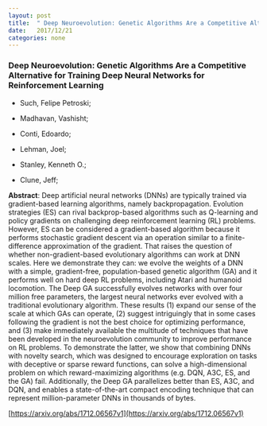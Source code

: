 ```yaml
---
layout: post
title:  " Deep Neuroevolution: Genetic Algorithms Are a Competitive Alternative for Training Deep Neural Networks for Reinforcement Learning"
date:   2017/12/21
categories: none
---
```




### Deep Neuroevolution: Genetic Algorithms Are a Competitive Alternative for Training Deep Neural Networks for Reinforcement Learning



* Such, Felipe Petroski; 

* Madhavan, Vashisht; 

* Conti, Edoardo; 

* Lehman, Joel; 

* Stanley, Kenneth O.; 

* Clune, Jeff; 





**Abstract**:  Deep artificial neural networks (DNNs) are typically trained via gradient-based learning algorithms, namely backpropagation. Evolution strategies (ES) can rival backprop-based algorithms such as Q-learning and policy gradients on challenging deep reinforcement learning (RL) problems. However, ES can be considered a gradient-based algorithm because it performs stochastic gradient descent via an operation similar to a finite-difference approximation of the gradient. That raises the question of whether non-gradient-based evolutionary algorithms can work at DNN scales. Here we demonstrate they can: we evolve the weights of a DNN with a simple, gradient-free, population-based genetic algorithm (GA) and it performs well on hard deep RL problems, including Atari and humanoid locomotion. The Deep GA successfully evolves networks with over four million free parameters, the largest neural networks ever evolved with a traditional evolutionary algorithm. These results (1) expand our sense of the scale at which GAs can operate, (2) suggest intriguingly that in some cases following the gradient is not the best choice for optimizing performance, and (3) make immediately available the multitude of techniques that have been developed in the neuroevolution community to improve performance on RL problems. To demonstrate the latter, we show that combining DNNs with novelty search, which was designed to encourage exploration on tasks with deceptive or sparse reward functions, can solve a high-dimensional problem on which reward-maximizing algorithms (e.g. DQN, A3C, ES, and the GA) fail. Additionally, the Deep GA parallelizes better than ES, A3C, and DQN, and enables a state-of-the-art compact encoding technique that can represent million-parameter DNNs in thousands of bytes. 



 [https://arxiv.org/abs/1712.06567v1](https://arxiv.org/abs/1712.06567v1) 

